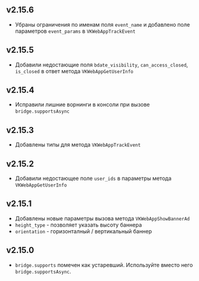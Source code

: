 ## v2.15.6

- Убраны ограничения по именам поля `event_name` и добавлено поле параметров `event_params` в `VKWebAppTrackEvent`

## v2.15.5

- Добавили недостающие поля `bdate_visibility`, `can_access_closed`, `is_closed` в ответ метода `VKWebAppGetUserInfo`

## v2.15.4

- Исправили лишние ворнинги в консоли при вызове `bridge.supportsAsync`

## v2.15.3

- Добавлены типы для метода `VKWebAppTrackEvent`

## v2.15.2

- Добавили недостающее поле `user_ids` в параметры метода `VKWebAppGetUserInfo`

## v2.15.1

- Добавлены новые параметры вызова метода `VKWebAppShowBannerAd`
- `height_type` - позволяет указать высоту баннера
- `orientation` - горизонталный / вертикальный баннер

## v2.15.0

- `bridge.supports` помечен как устаревший. Используйте вместо него `bridge.supportsAsync`.
